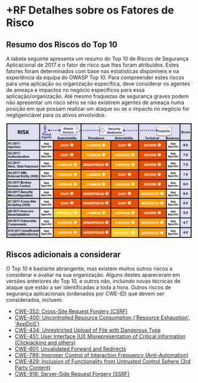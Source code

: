 # +RF Detalhes sobre os Fatores de Risco

## Resumo dos Riscos do Top 10

A tabela seguinte apresenta um resumo do Top 10 de Riscos de Segurança
Aplicacional de 2017 e o fator de risco que lhes foram atribuídos.
Estes fatores foram determinados com base nas estatísticas disponíveis e na
experiência da equipa do OWASP Top 10. Para compreender estes riscos para uma
aplicação ou organização específica, deve considerar os agentes de ameaça e
impactos no negócio específicos para essa aplicação/organização. Até mesmo
fraquezas de segurança graves podem não apresentar um risco sério se não
existirem agentes de ameaça numa posição em que possam realizar um ataque ou se
o impacto no negócio for negligenciável para os ativos envolvidos.

![Risk Factor Table][image-1]

## Riscos adicionais a considerar

O Top 10 é bastante abrangente, mas existem muitos outros riscos a considerar e
avaliar na sua organização. Alguns destes apareceram em versões anteriores do
Top 10, e outros não, incluindo novas técnicas de ataque que estão a ser
identificadas a toda a hora. Outros riscos de segurança aplicacionais (ordenados
por CWE-ID) que devem ser considerados, incluem:

* [CWE-352: Cross-Site Request Forgery (CSRF)][1]
* [CWE-400: Uncontrolled Resource Consumption ('Resource Exhaustion',
  'AppDoS')][2]
* [CWE-434: Unrestricted Upload of File with Dangerous Type][3]
* [CWE-451: User Interface (UI) Misrepresentation of Critical Information
  (Clickjacking and others)][4]
* [CWE-601: Unvalidated Forward and Redirects][5]
* [CWE-799: Improper Control of Interaction Frequency (Anti-Automation)][6]
* [CWE-829: Inclusion of Functionality from Untrusted Control Sphere (3rd Party
  Content)][7]
* [CWE-918: Server-Side Request Forgery (SSRF)][8]

[image-1]: images/0xc1-risk-factor-table.png

[1]: https://cwe.mitre.org/data/definitions/352.html
[2]: https://cwe.mitre.org/data/definitions/400.html
[3]: https://cwe.mitre.org/data/definitions/434.html
[4]: https://cwe.mitre.org/data/definitions/451.html
[5]: https://cwe.mitre.org/data/definitions/601.html
[6]: https://cwe.mitre.org/data/definitions/799.html
[7]: https://cwe.mitre.org/data/definitions/829.html
[8]: https://cwe.mitre.org/data/definitions/918.html

